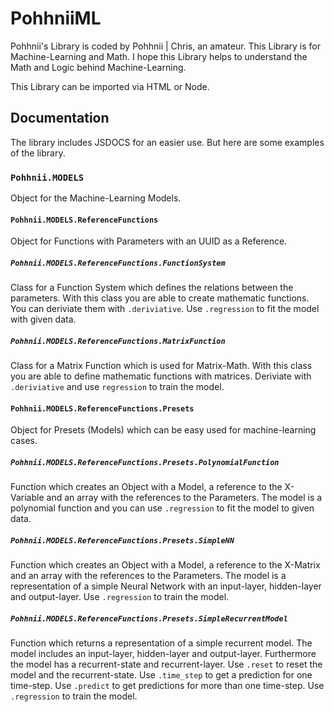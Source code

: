 # PohhniiML
Pohhnii's Library is coded by Pohhnii | Chris, an amateur. This Library is for Machine-Learning and Math. I hope this Library helps to understand the Math and Logic behind Machine-Learning.

This Library can be imported via HTML or Node.

## Documentation
The library includes JSDOCS for an easier use. But here are some examples of the library.

### `Pohhnii.MODELS`
Object for the Machine-Learning Models.

#### `Pohhnii.MODELS.ReferenceFunctions`
Object for Functions with Parameters with an UUID as a Reference.

##### `Pohhnii.MODELS.ReferenceFunctions.FunctionSystem`
Class for a Function System which defines the relations between the parameters.
With this class you are able to create mathematic functions. You can deriviate them with `.deriviative`.
Use `.regression` to fit the model with given data.

##### `Pohhnii.MODELS.ReferenceFunctions.MatrixFunction`
Class for a Matrix Function which is used for Matrix-Math.
With this class you are able to define mathematic functions with matrices.
Deriviate with `.deriviative` and use `regression` to train the model.

#### `Pohhnii.MODELS.ReferenceFunctions.Presets`
Object for Presets (Models) which can be easy used for machine-learning cases.

##### `Pohhnii.MODELS.ReferenceFunctions.Presets.PolynomialFunction`
Function which creates an Object with a Model, a reference to the X-Variable and an array with the references to the Parameters.
The model is a polynomial function and you can use `.regression` to fit the model to given data.

##### `Pohhnii.MODELS.ReferenceFunctions.Presets.SimpleNN`
Function which creates an Object with a Model, a reference to the X-Matrix and an array with the references to the Parameters.
The model is a representation of a simple Neural Network with an input-layer, hidden-layer and output-layer.
Use `.regression` to train the model.

##### `Pohhnii.MODELS.ReferenceFunctions.Presets.SimpleRecurrentModel`
Function which returns a representation of a simple recurrent model.
The model includes an input-layer, hidden-layer and output-layer. Furthermore the model has a recurrent-state and recurrent-layer.
Use `.reset` to reset the model and the recurrent-state.
Use `.time_step` to get a prediction for one time-step.
Use `.predict` to get predictions for more than one time-step.
Use `.regression` to train the model.

